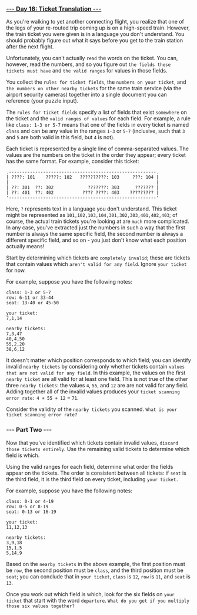 ### [--- Day 16: Ticket Translation ---](https://adventofcode.com/2020/day/16)

As you're walking to yet another connecting flight, you realize that one of the legs of your re-routed trip coming up is on a high-speed train. However, the train ticket you were given is in a language you don't understand. You should probably figure out what it says before you get to the train station after the next flight.

Unfortunately, you can't actually `read` the words on the ticket. You can, however, read the numbers, and so you figure out `the fields these tickets must have` and `the valid ranges` for values in those fields.

You collect the `rules for ticket fields`, the `numbers on your ticket`, and `the numbers on other nearby tickets` for the same train service (via the airport security cameras) together into a single document you can reference (your puzzle input).

The `rules for ticket fields` specify a list of fields that exist `somewhere` on the ticket and the `valid ranges of values` for each field. For example, a rule like `class: 1-3 or 5-7` means that one of the fields in every ticket is named `class` and can be any value in the ranges `1-3` or `5-7` (inclusive, such that `3` and `5` are both valid in this field, but `4` is not).

Each ticket is represented by a single line of comma-separated values. The values are the numbers on the ticket in the order they appear; every ticket has the same format. For example, consider this ticket:

```
.--------------------------------------------------------.
| ????: 101    ?????: 102   ??????????: 103     ???: 104 |
|                                                        |
| ??: 301  ??: 302             ???????: 303      ??????? |
| ??: 401  ??: 402           ???? ????: 403    ????????? |
'--------------------------------------------------------'
```

Here, `?` represents text in a language you don't understand. This ticket might be represented as `101,102,103,104,301,302,303,401,402,403`; of course, the actual train tickets you're looking at are `much` more complicated. In any case, you've extracted just the numbers in such a way that the first number is always the same specific field, the second number is always a different specific field, and so on - you just don't know what each position actually means!

Start by determining which tickets are `completely invalid`; these are tickets that contain values which `aren't valid for any field`. Ignore `your ticket` for now.

For example, suppose you have the following notes:

```
class: 1-3 or 5-7
row: 6-11 or 33-44
seat: 13-40 or 45-50

your ticket:
7,1,14

nearby tickets:
7,3,47
40,4,50
55,2,20
38,6,12
```

It doesn't matter which position corresponds to which field; you can identify invalid `nearby tickets` by considering only whether tickets contain `values that are not valid for any field`. In this example, the values on the first `nearby ticket` are all valid for at least one field. This is not true of the other three `nearby tickets`: the values `4`, `55`, and `12` are are not valid for any field. Adding together all of the invalid values produces your `ticket scanning error rate:` `4 + 55 + 12` = `71`.

Consider the validity of the `nearby tickets` you scanned. `What is your ticket scanning error rate?`

### --- Part Two ---

Now that you've identified which tickets contain invalid values, `discard those tickets entirely`. Use the remaining valid tickets to determine which field is which.

Using the valid ranges for each field, determine what order the fields appear on the tickets. The order is consistent between all tickets: if `seat` is the third field, it is the third field on every ticket, including `your ticket.`

For example, suppose you have the following notes:

```
class: 0-1 or 4-19
row: 0-5 or 8-19
seat: 0-13 or 16-19

your ticket:
11,12,13

nearby tickets:
3,9,18
15,1,5
5,14,9
```

Based on the `nearby tickets` in the above example, the first position must be `row`, the second position must be `class`, and the third position must be `seat`; you can conclude that in `your ticket`, `class` is `12`, `row` is `11`, and `seat` is `13`.

Once you work out which field is which, look for the six fields on `your ticket` that start with the word `departure`. `What do you get if you multiply those six values together?`
